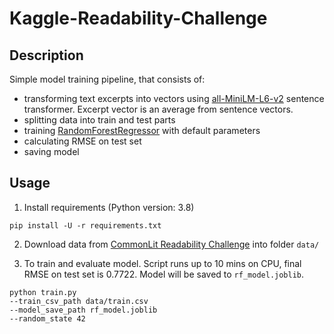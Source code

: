 # Kaggle-Readability-Challenge

## Description
Simple model training pipeline, that consists of:
- transforming text excerpts into vectors using [all-MiniLM-L6-v2](https://huggingface.co/sentence-transformers/all-MiniLM-L6-v2) sentence transformer. Excerpt vector is an average from sentence vectors.
- splitting data into train and test parts
- training [RandomForestRegressor](https://scikit-learn.org/stable/modules/generated/sklearn.ensemble.RandomForestRegressor) with default parameters
- calculating RMSE on test set
- saving model

## Usage

1. Install requirements (Python version: 3.8)

```pip install -U -r requirements.txt``` 

2. Download data from [CommonLit Readability Challenge](https://www.kaggle.com/competitions/commonlitreadabilityprize/data) into folder `data/`

3. To train and evaluate model. Script runs up to 10 mins on CPU, final RMSE on test set is 0.7722. Model will be saved to `rf_model.joblib`.
```
python train.py 
--train_csv_path data/train.csv
--model_save_path rf_model.joblib
--random_state 42
```
